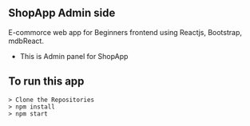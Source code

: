 ## ShopApp Admin side
E-commorce web app for Beginners frontend using Reactjs, Bootstrap, mdbReact. 

* This is Admin panel for ShopApp 

## To run this app

```
> Clone the Repositories
> npm install
> npm start
```
